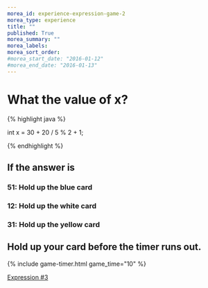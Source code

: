 ```yaml
---
morea_id: experience-expression-game-2
morea_type: experience
title: ""
published: True
morea_summary: ""
morea_labels:
morea_sort_order:
#morea_start_date: "2016-01-12"
#morea_end_date: "2016-01-13"
---
```


# What the value of x? 

{% highlight java %}

int x = 30 + 20 / 5 % 2 + 1;

{% endhighlight %}

## If the answer is 

###  51: Hold up the blue card

###  12: Hold up the white card

###  31: Hold up the yellow card

## Hold up your card before the timer runs out.

{% include game-timer.html game_time="10" %}

[Expression #3](expression-game-3.html)
